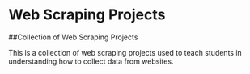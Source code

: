 # Web Scraping Projects

##Collection of Web Scraping Projects

This is a collection of web scraping projects used to teach students in understanding how to collect data from websites.




